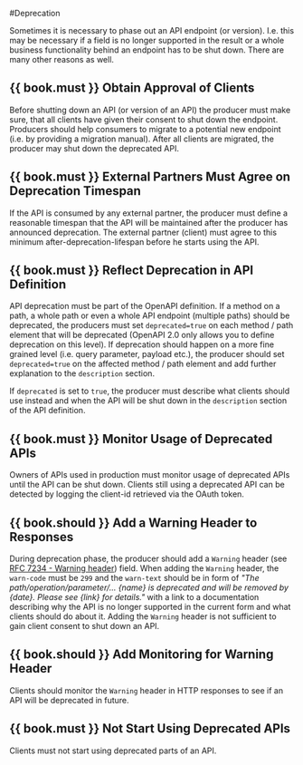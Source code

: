 #Deprecation

Sometimes it is necessary to phase out an API endpoint (or version). I.e. this
may be necessary if a field is no longer supported in the result or a whole
business functionality behind an endpoint has to be shut down. There are
many other reasons as well.


## {{ book.must }} Obtain Approval of Clients

Before shutting down an API (or version of an API) the producer must make
sure, that all clients have given their consent to shut down the
endpoint. Producers should help consumers to migrate to a potential new
endpoint (i.e. by providing a migration manual). After all clients are
migrated, the producer may shut down the deprecated API.

## {{ book.must }} External Partners Must Agree on Deprecation Timespan

If the API is consumed by any external partner, the producer must define a
reasonable timespan that the API will be maintained after the producer has
announced deprecation. The external partner (client) must agree to this
minimum after-deprecation-lifespan before he starts using the API. 

## {{ book.must }} Reflect Deprecation in API Definition

API deprecation must be part of the OpenAPI definition. If a method
on a path, a whole path or even a whole API endpoint (multiple paths) should
be deprecated, the producers must set `deprecated=true` on each method / path
element that will be deprecated (OpenAPI 2.0 only allows you to define
deprecation on this level). If deprecation should happen on a more fine grained 
level (i.e. query parameter, payload etc.), the producer should set
`deprecated=true` on the affected method / path element and add further
explanation to the `description` section. 

If `deprecated` is set to `true`, the producer must describe what clients
should use instead and when the API will be shut down in the `description`
section of the API definition. 

## {{ book.must }} Monitor Usage of Deprecated APIs

Owners of APIs used in production must monitor usage of deprecated APIs until the API can be shut down. Clients still using a deprecated API can be detected by logging the client-id retrieved via the OAuth token.

## {{ book.should }} Add a Warning Header to Responses

During deprecation phase, the producer should add a `Warning` header (see [RFC
7234 - Warning header](https://tools.ietf.org/html/rfc7234#section-5.5))
field. When adding the `Warning` header, the `warn-code` must be `299` and the
`warn-text` should be in form of *"The path/operation/parameter/... {name} is
deprecated and will be removed by {date}. Please see {link} for details."*
with a link to a documentation describing why the API is no longer supported
in the current form and what clients should do about it. Adding the `Warning`
header is not sufficient to gain client consent to shut down an API.

## {{ book.should }} Add Monitoring for Warning Header

Clients should monitor the `Warning` header in HTTP responses to see if an API will be deprecated in future.

## {{ book.must }} Not Start Using Deprecated APIs

Clients must not start using deprecated parts of an API.
